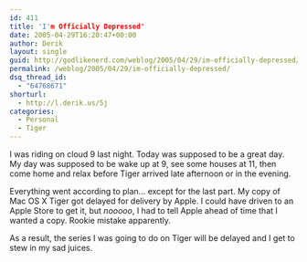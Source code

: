 ```yaml
---
id: 411
title: 'I'm Officially Depressed'
date: 2005-04-29T16:20:47+00:00
author: Derik
layout: single
guid: http://godlikenerd.com/weblog/2005/04/29/im-officially-depressed/
permalink: /weblog/2005/04/29/im-officially-depressed/
dsq_thread_id:
  - "64768671"
shorturl:
  - http://l.derik.us/5j
categories:
  - Personal
  - Tiger
---
```

I was riding on cloud 9 last night. Today was supposed to be a great day. My day was supposed to be wake up at 9, see some houses at 11, then come home and relax before Tiger arrived late afternoon or in the evening.

Everything went according to plan&#8230; except for the last part. My copy of Mac OS X Tiger got delayed for delivery by Apple. I could have driven to an Apple Store to get it, but _nooooo_, I had to tell Apple ahead of time that I wanted a copy. Rookie mistake apparently.

As a result, the series I was going to do on Tiger will be delayed and I get to stew in my sad juices.